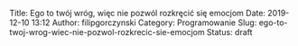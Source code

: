 Title: Ego to twój wróg, więc nie pozwól rozkręcić się emocjom
Date: 2019-12-10 13:12
Author: filipgorczynski
Category: Programowanie
Slug: ego-to-twoj-wrog-wiec-nie-pozwol-rozkrecic-sie-emocjom
Status: draft


